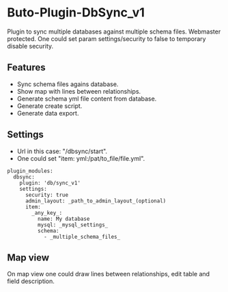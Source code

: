 # Buto-Plugin-DbSync_v1
Plugin to sync multiple databases against multiple schema files. Webmaster protected. 
One could set param settings/security to false to temporary disable security.

## Features

- Sync schema files agains database.
- Show map with lines between relationships.
- Generate schema yml file content from database.
- Generate create script.
- Generate data export.

## Settings

- Url in this case: "/dbsync/start". 
- One could set "item: yml:/pat/to_file/file.yml".

```
plugin_modules:
  dbsync:
    plugin: 'db/sync_v1'
    settings:
      security: true
      admin_layout: _path_to_admin_layout_(optional)
      item:
        _any_key_:
          name: My database
          mysql: _mysql_settings_
          schema:
            - _multiple_schema_files_
```

## Map view

On map view one could draw lines between relationships, edit table and field description.